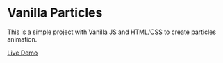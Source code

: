 # Vanilla Particles
This is a simple project with Vanilla JS and HTML/CSS to create particles animation.

[Live Demo](https://codepen.io/yuriyvorobyov96/pen/qBKGOQx)